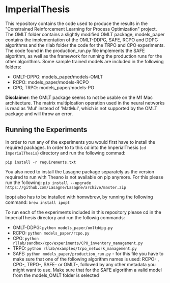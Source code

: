 # ImperialThesis

This repository contains the code used to produce the results in the "Constrained Reinforcement Learning for Process Optimization" project.
The OMLT folder contains a slightly modified OMLT package, models_paper contains the implementation of the 
OMLT-DDPG, SAFE, RCPO and DDPG algorithms and the rllab folder the code for the TRPO and CPO experiments. The code found in the production_run.py file implements the SAFE algorithm, 
as well as the framework for running the production runs for the other algorithms.
Some sample trained models are included in the following folders: 
- OMLT-DPPG: models_paper/models-OMLT 
- RCPO: models_paper/models-RCPO 
- CPO, TRPO: models_paper/models-PO 

**Disclaimer**: the OMLT package seems to not be usable on the M1 Mac architecture. The matrix multiplcation 
operation used in the neural networks is read as 'Mul' instead of 'MatMul', which is not supported by the OMLT
package and will throw an error.

## Running the Experiments

In order to run any of the experiments you would first have to install the required packages. In order to to this 
cd into the ImperialThesis (```cd ImperialThesis```) directory and run the following commad:
```
pip install -r requirements.txt
```
You also need to install the Lasagne package separately as the version required to run with Theano is not available on pip anymore. For this please run the following: ``` pip install --upgrade https://github.com/Lasagne/Lasagne/archive/master.zip ```

Ipopt also has to be installed with homwbrew, by running the following command: ```brew install ipopt```

To run each of the experiments included in this repository please cd in the ImperialThesis directory and run the followig commands:
- OMLT-DDPG: ```python models_paper/omltddpg.py```
- RCPO: ```python models_paper/rcpo.py```
- CPO: ```python rllab/sandbox/cpo/experiments/CPO_inventory_management.py```
- TRPO: ```python rllab/examples/trpo_network_management.py```
- SAFE: ```python models_paper/production_run.py``` - for this file you have to make sure that one of the following algorithm names is used: 
RCPO- , CPO-, TRPO-, SAFE- or OMLT-, followed by any other metadata you might want to use. Make sure that for the SAFE algorithm a valid 
model from the models_OMLT folder is selected
